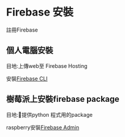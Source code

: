 # Firebase 安裝
註冊Firebase

## 個人電腦安裝

目地:上傳web至 Firebase Hosting

安裝[Firebase CLI](https://firebase.google.com/docs/cli)

## 樹莓派上安裝firebase package

目地:提供python 程式用的package

raspberry安裝[Firebase Admin](https://firebase.google.com/docs/admin/setup)
